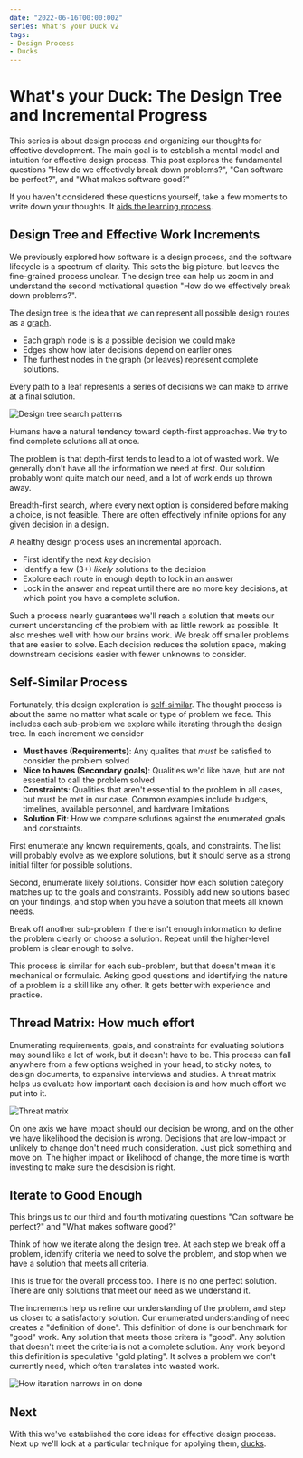 ```yaml
---
date: "2022-06-16T00:00:00Z"
series: What's your Duck v2
tags:
- Design Process
- Ducks
---
```


# What's your Duck: The Design Tree and Incremental Progress

This series is about design process and organizing our thoughts for effective development. The main goal is to establish a mental model and intuition for effective design process. This post explores the fundamental questions "How do we effectively break down problems?", "Can software be perfect?", and "What makes software good?"

If you haven't considered these questions yourself, take a few moments to write down your thoughts. It [aids the learning process](../../_posts/2022-03-07-Small-Teaching-Review.md#predicting).

## Design Tree and Effective Work Increments

We previously explored how software is a design process, and the software lifecycle is a spectrum of clarity. This sets the big picture, but leaves the fine-grained process unclear. The design tree can help us zoom in and understand the second motivational question "How do we effectively break down problems?".

The design tree is the idea that we can represent all possible design routes as a [graph](https://en.wikipedia.org/wiki/Graph_(discrete_mathematics)).
- Each graph node is is a possible decision we could make
- Edges show how later decisions depend on earlier ones
- The furthest nodes in the graph (or leaves) represent complete solutions.

Every path to a leaf represents a series of decisions we can make to arrive at a final solution.

![Design tree search patterns](../../post-media/Whats-your-duck/search-methods.drawio.svg)


Humans have a natural tendency toward depth-first approaches. We try to find complete solutions all at once.

The problem is that depth-first tends to lead to a lot of wasted work. We generally don't have all the information we need at first. Our solution probably wont quite match our need, and a lot of work ends up thrown away.

Breadth-first search, where every next option is considered before making a choice, is not feasible. There are often effectively infinite options for any given decision in a design. 

A healthy design process uses an incremental approach. 
- First identify the next *key* decision
- Identify a few (3+) *likely* solutions to the decision
- Explore each route in enough depth to lock in an answer
- Lock in the answer and repeat until there are no more key decisions, at which point you have a complete solution.

Such a process nearly guarantees we'll reach a solution that meets our current understanding of the problem with as little rework as possible. It also meshes well with how our brains work. We break off smaller problems that are easier to solve. Each decision reduces the solution space, making downstream decisions easier with fewer unknowns to consider. 


## Self-Similar Process

Fortunately, this design exploration is [self-similar](https://en.wikipedia.org/wiki/Self-similarity). The thought process is about the same no matter what scale or type of problem we face. This includes each sub-problem we explore while iterating through the design tree. In each increment we consider

- **Must haves (Requirements)**: Any qualites that *must* be satisfied to consider the problem solved
- **Nice to haves (Secondary goals)**: Qualities we'd like have, but are not essential to call the problem solved
- **Constraints**: Qualities that aren't essential to the problem in all cases, but must be met in our case. Common examples include budgets, timelines, available personnel, and hardware limitations
- **Solution Fit**: How we compare solutions against the enumerated goals and constraints.

First enumerate any known requirements, goals, and constraints. The list will probably evolve as we explore solutions, but it should serve as a strong initial filter for possible solutions.

Second, enumerate likely solutions. Consider how each solution category matches up to the goals and constraints. Possibly add new solutions based on your findings, and stop when you have a solution that meets all known needs. 

Break off another sub-problem if there isn't enough information to define the problem clearly or choose a solution. Repeat until the higher-level problem is clear enough to solve.

This process is similar for each sub-problem, but that doesn't mean it's mechanical or formulaic. Asking good questions and identifying the nature of a problem is a skill like any other. It gets better with experience and practice.

## Thread Matrix: How much effort

Enumerating requirements, goals, and constraints for evaluating solutions may sound like a lot of work, but it doesn't have to be. This process can fall anywhere from a few options weighed in your head, to sticky notes, to design documents, to expansive interviews and studies. A threat matrix helps us evaluate how important each decision is and how much effort we put into it.

![Threat matrix](../../post-media/Whats-your-duck/threat-matrix.drawio.svg)

On one axis we have impact should our decision be wrong, and on the other we have likelihood the decision is wrong. Decisions that are low-impact or unlikely to change don't need much consideration. Just pick something and move on. The higher impact or likelihood of change, the more time is worth investing to make sure the descision is right.


## Iterate to Good Enough

This brings us to our third and fourth motivating questions "Can software be perfect?" and "What makes software good?"

Think of how we iterate along the design tree. At each step we break off a problem, identify criteria we need to solve the problem, and stop when we have a solution that meets all criteria.

This is true for the overall process too. There is no one perfect solution. There are only solutions that meet our need as we understand it.

The increments help us refine our understanding of the problem, and step us closer to a satisfactory solution. Our enumerated understanding of need creates a "definition of done". This definition of done is our benchmark for "good" work. Any solution that meets those critera is "good". Any solution that doesn't meet the criteria is not a complete solution. Any work beyond this definition is speculative "gold plating". It solves a problem we don't currently need, which often translates into wasted work.

![How iteration narrows in on done](../../post-media/Whats-your-duck/iterative-good-enough.drawio.svg)

## Next
With this we've established the core ideas for effective design process. Next up we'll look at a particular technique for applying them, [ducks](./2022-06-16-3-Ducks.md).